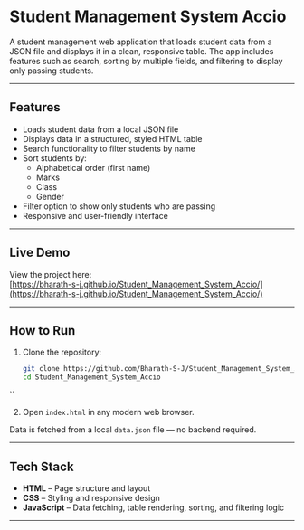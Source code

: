 # Student Management System Accio
A student management web application that loads student data from a JSON file and displays it in a clean, responsive table. The app includes features such as search, sorting by multiple fields, and filtering to display only passing students.

---

## Features
- Loads student data from a local JSON file  
- Displays data in a structured, styled HTML table  
- Search functionality to filter students by name  
- Sort students by:
  - Alphabetical order (first name)
  - Marks
  - Class
  - Gender  
- Filter option to show only students who are passing  
- Responsive and user-friendly interface  

---

## Live Demo
View the project here:  
[https://bharath-s-j.github.io/Student_Management_System_Accio/](https://bharath-s-j.github.io/Student_Management_System_Accio/)

---

## How to Run
1. Clone the repository:
   ```bash
   git clone https://github.com/Bharath-S-J/Student_Management_System_Accio.git
   cd Student_Management_System_Accio
``

2. Open `index.html` in any modern web browser.

Data is fetched from a local `data.json` file — no backend required.

---

## Tech Stack
* **HTML** – Page structure and layout
* **CSS** – Styling and responsive design
* **JavaScript** – Data fetching, table rendering, sorting, and filtering logic

---
